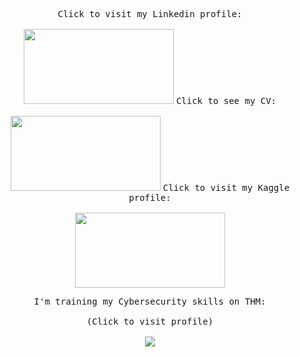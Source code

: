 <p align="center"><kbd>Click to visit my Linkedin profile:<br><br><a href="https://www.linkedin.com/in/kate-balabanovich/"><img src="https://github.com/user-attachments/assets/ef5c8a23-9226-424f-997a-76aa69bf047a" height="120" width="240"/></a></kbd> <kbd>Click to see my CV:<br><br><a href="https://docs.google.com/document/d/13_Z1-7x9poBeIgz2PzFqfmNTTwJlmKnasA9XsLHG0Mo/edit?usp=sharing"><img src="https://github.com/user-attachments/assets/e0ec8c2b-57c6-40a5-bb7a-fb13311ef2eb" height="120" width="240"/></a></kbd> <kbd>Click to visit my Kaggle profile:<br><br><a href="https://www.kaggle.com/a113ssa"><img src="https://github.com/user-attachments/assets/a7306643-2a4f-43ab-a0f9-61c57d793f6d" height="120" width="240"/></a></kbd></p>

<p align="center"><kbd>I'm training my Cybersecurity skills on THM:<br><br>(Click to visit profile)<br><br><a href="https://tryhackme.com/r/p/a113ssa"><img src="https://tryhackme-badges.s3.amazonaws.com/a113ssa.png"/></a></kbd></p>
